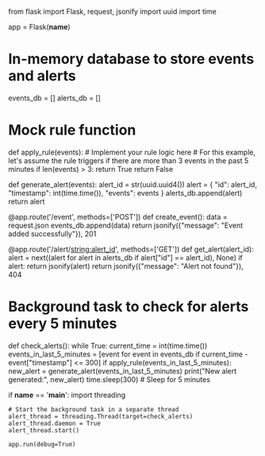 from flask import Flask, request, jsonify
import uuid
import time

app = Flask(__name__)

# In-memory database to store events and alerts
events_db = []
alerts_db = []

# Mock rule function
def apply_rule(events):
    # Implement your rule logic here
    # For this example, let's assume the rule triggers if there are more than 3 events in the past 5 minutes
    if len(events) > 3:
        return True
    return False

def generate_alert(events):
    alert_id = str(uuid.uuid4())
    alert = {
        "id": alert_id,
        "timestamp": int(time.time()),
        "events": events
    }
    alerts_db.append(alert)
    return alert

@app.route('/event', methods=['POST'])
def create_event():
    data = request.json
    events_db.append(data)
    return jsonify({"message": "Event added successfully"}), 201

@app.route('/alert/<string:alert_id>', methods=['GET'])
def get_alert(alert_id):
    alert = next((alert for alert in alerts_db if alert["id"] == alert_id), None)
    if alert:
        return jsonify(alert)
    return jsonify({"message": "Alert not found"}), 404

# Background task to check for alerts every 5 minutes
def check_alerts():
    while True:
        current_time = int(time.time())
        events_in_last_5_minutes = [event for event in events_db if current_time - event["timestamp"] <= 300]
        if apply_rule(events_in_last_5_minutes):
            new_alert = generate_alert(events_in_last_5_minutes)
            print("New alert generated:", new_alert)
        time.sleep(300)  # Sleep for 5 minutes

if __name__ == '__main__':
    import threading

    # Start the background task in a separate thread
    alert_thread = threading.Thread(target=check_alerts)
    alert_thread.daemon = True
    alert_thread.start()

    app.run(debug=True)
